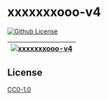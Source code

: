 # xxxxxxxooo-v4

[![Github License](https://img.shields.io/github/license/setetres/xxxxxxxooo-v4.svg?v=1)](https://github.com/setetres/xxxxxxxooo-v4/blob/master/LICENSE)

| [![xxxxxxxooo-v4](https://setetres.s3.amazonaws.com/setetres.st/img/share-xxxxxxxooo-v4.png?v=1&raw=true)](http://xxxxxxx.ooo) |
| ------------------------------------------------------------------------------------------------------------------------------ |

## License

[CC0-1.0]

[http://xxxxxxx.ooo]: http://xxxxxxx.ooo
[cc0-1.0]: http://creativecommons.org/licenses/cc0/1.0
